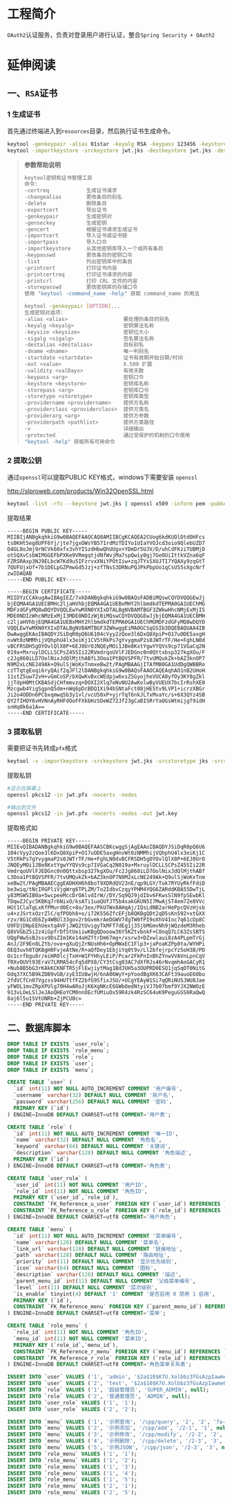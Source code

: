 # 工程简介

`OAuth2`认证服务，负责对登录用户进行认证，整合`Spring Security + OAuth2`

# 延伸阅读

## 一、`RSA`证书

### 1 生成证书

首先通过终端进入到`resources`目录，然后执行证书生成命令。

```sh
keytool -genkeypair -alias 01star -keyalg RSA -keypass 123456 -keystore jwt.jks -storepass 123456 -validity 3650
keytool -importkeystore -srckeystore jwt.jks -destkeystore jwt.jks -deststoretype pkcs12
```

> **参数帮助说明**
>
> ```sh
> keytool密钥和证书管理工具
> 命令:
> -certreq            生成证书请求
> -changealias        更改条目的别名
> -delete             删除条目
> -exportcert         导出证书
> -genkeypair         生成密钥对
> -genseckey          生成密钥
> -gencert            根据证书请求生成证书
> -importcert         导入证书或证书链
> -importpass         导入口令
> -importkeystore     从其他密钥库导入一个或所有条目
> -keypasswd          更改条目的密钥口令
> -list               列出密钥库中的条目
> -printcert          打印证书内容
> -printcertreq       打印证书请求的内容
> -printcrl           打印 CRL 文件的内容
> -storepasswd        更改密钥库的存储口令
> 使用 "keytool -command_name -help" 获取 command_name 的用法
> 
> keytool -genkeypair [OPTION]...
> 生成密钥对选项: 
> -alias <alias>                  要处理的条目的别名 
> -keyalg <keyalg>                密钥算法名称 
> -keysize <keysize>              密钥位大小 
> -sigalg <sigalg>                签名算法名称 
> -destalias <destalias>          目标别名 
> -dname <dname>                  唯一判别名 
> -startdate <startdate>          证书有效期开始日期/时间 
> -ext <value>                    X.509 扩展 
> -validity <valDays>             有效天数 
> -keypass <arg>                  密钥口令 
> -keystore <keystore>            密钥库名称 
> -storepass <arg>                密钥库口令 
> -storetype <storetype>          密钥库类型 
> -providername <providername>    提供方名称 
> -providerclass <providerclass>  提供方类名 
> -providerarg <arg>              提供方参数 
> -providerpath <pathlist>        提供方类路径 
> -v                              详细输出 
> -protected                      通过受保护的机制的口令使用 
> "keytool -help" 获取所有可用命令
> ```

### 2 提取公钥

通过`openssl`可以提取PUBLIC KEY格式，windows下需要安装 `openssl`

http://slproweb.com/products/Win32OpenSSL.html

```sh
keytool -list -rfc --keystore jwt.jks | openssl x509 -inform pem -pubkey
```

提取结果

```
-----BEGIN PUBLIC KEY-----
MIIBIjANBgkqhkiG9w0BAQEFAAOCAQ8AMIIBCgKCAQEA2CUog6kdKUOlOtdOHFcs
ts0KHt5eg8UPF6Yj/jte7jgxOWsYB571rdMzTDIYo1UIaYVOJcd3oio9QlebUZD7
O4GL8oJmj9rNCVk60xfx3vhYISzdHbwQhUUgx+YDmDr5UJV/D/uhCdFKziTUBMjD
otSQXvCsbWIMGGEFbPXKe9VRmgqtjdNfWvjMa7spQwiy0gj7GeOUiIttkVZna6qF
FZRSRAxp3NJ9ELbcW7Kd9u5IFzrvxXNiYPOtIiw+zqJTYsSXUJTI7YQAXy9zqGtT
7QUFUjxUf+7b1DELpGZPmwGd5Jzj+zfTNsS3DRNuPQJPkPbpUo1qCsU55sXgcNrf
zwIDAQAB
-----END PUBLIC KEY-----

-----BEGIN CERTIFICATE-----
MIIDYzCCAkugAwIBAgIEZ/7xkDANBgkqhkiG9w0BAQsFADBiMQswCQYDVQQGEwJj
bjEQMA4GA1UECBMHc2ljaHVhbjEQMA4GA1UEBxMHY2hlbmdkdTEPMA0GA1UEChMG
MDFzdGFyMQ8wDQYDVQQLEwYwMXN0YXIxDTALBgNVBAMTBGF3ZWkwHhcNMjExMjI5
MDE0NDIzWhcNMzExMjI3MDE0NDIzWjBiMQswCQYDVQQGEwJjbjEQMA4GA1UECBMH
c2ljaHVhbjEQMA4GA1UEBxMHY2hlbmdkdTEPMA0GA1UEChMGMDFzdGFyMQ8wDQYD
VQQLEwYwMXN0YXIxDTALBgNVBAMTBGF3ZWkwggEiMA0GCSqGSIb3DQEBAQUAA4IB
DwAwggEKAoIBAQDYJSiDqR0pQ6U6104cVyy2zQoe3l6DxQ8XpiP+O17uODE5axgH
nvWt0zNMMhijVQhphU4lx3eiKj1CV5tRkPs7gYvygmaP2s0JWTrTF/He+FghLN0d
vBCFRSDH5gOYOvlQlX8P+6EJ0UrOJNQEyMOi1JBe8KxtYgwYYQVs9cp71VGaCq2N
019a+MxruylDCLLSCPsZ45SIi22RVmdrqoUVlFJEDGnc0n0Qttxbsp327kgXOu/F
c2Jg860iLD7OolNixJdQlMjthABfL3Ooa1PtBQVSPFR/7tvUMQukZk+bAZ3knOP7
N9M2xLcNE249Ak+Q9ulSjWoKxTnmxeBw2t/PAgMBAAGjITAfMB0GA1UdDgQWBBRo
czTTqtgEoqi6ryQAif2qJFl2lDANBgkqhkiG9w0BAQsFAAOCAQEAqhAO1nB2UHoH
11stZ5uw72vH+vGmCoSP/bXQwKvBxcWEdpjw6xsZSGyojheVUCA0yfOy3KY8gZkl
jjTdpH0MtCKBASdjCHfmmvzq+DOXI2Xlq7eNvNU2AwKolwByVUEUX7bcIrRshXE0
Mzcgwb4YigSgpnQ5dm+nWq6pDcBDQ1Xi94bSNtaFct08jHEStv9LVP1+icrzXBGr
Ji2o4ODDn6PCbxqmwq5b3y1vl/vcU50xP+yjrTqT6nkJLTxMvaYc/s+6X3QYz4SB
QY2fIHOY6vHVNnAyRHFdOoFFXkbHzSDeWZ72Jf23gCaBISRrYaOGsWtmijgf9idH
snHq0k6a1A==
-----END CERTIFICATE-----
```

### 3 提取私钥

需要把证书先转成`pfx`格式

```sh
keytool -v -importkeystore -srckeystore jwt.jks -srcstoretype jks -srcstorepass 123456 -destkeystore jwt.pfx -deststoretype pkcs12 -deststorepass 123456 -destkeypass 123456
```

提取私钥

```sh
#显示在屏幕上
openssl pkcs12 -in jwt.pfx -nocerts -nodes

#输出到文件
openssl pkcs12 -in jwt.pfx -nocerts -nodes -out jwt.key
```

提取格式如

```
-----BEGIN PRIVATE KEY-----
MIIEvQIBADANBgkqhkiG9w0BAQEFAASCBKcwggSjAgEAAoIBAQDYJSiDqR0pQ6U6
104cVyy2zQoe3l6DxQ8XpiP+O17uODE5axgHnvWt0zNMMhijVQhphU4lx3eiKj1C
V5tRkPs7gYvygmaP2s0JWTrTF/He+FghLN0dvBCFRSDH5gOYOvlQlX8P+6EJ0UrO
JNQEyMOi1JBe8KxtYgwYYQVs9cp71VGaCq2N019a+MxruylDCLLSCPsZ45SIi22R
VmdrqoUVlFJEDGnc0n0Qttxbsp327kgXOu/Fc2Jg860iLD7OolNixJdQlMjthABf
L3Ooa1PtBQVSPFR/7tvUMQukZk+bAZ3knOP7N9M2xLcNE249Ak+Q9ulSjWoKxTnm
xeBw2t/PAgMBAAECggEADHXH6h8boT9XDRdQV23nE/qp9LGY/Tuk7RYUyRkfFdiD
be3wiq/tNcIRGPliVjgWrg6TPLZM/To2IdbvCzqyYPHM4YQG6ZARddKBA55DwTjL
y83MSWSIB0a+5wcpeeMccDrOAlvdIrW//DY/Sq9QJ9jdIbv6FKwsSlN9fpSEwbKl
TDqwZJCyc5KBKq7r6NixO/ksATi1uaQUfJT5b4sakGKUN5I7MwAjST4em7Ze8VVc
HGt1ClaTgLxKfPMurd0Ec+8o/3ex/PkU7Wx8AHqAj/IQsLdNB2arHePpcQVzHjsb
u4+zJSrtxOzrZlC/qfPObh8+o/i72K556ZfcEFjb8QKBgQDt2qD5sKn592+xtGXX
rzv/8G1CdE6Zy4WBUl33gov2rbGvmkrAeDGWV7dgTW0fPI9oXhV4Ioc7q61cDp8C
U9FDjDNpEEhUextq4VFjJWQ2tUvigyTkMFT7dEg1j35jbMGmvNh9jWQzdeM3Rheb
Q8VVGbZ5i2z4iGpfrDfStUeiiwKBgQDooow36Y5KZtvbnkF+C0nqQ7LC63ZsSBTS
UQgFWw5sBJssv9DsZIm1Ke14aHZftrDm67mg+/xsrw3+DZxwlaui8zA4PLpmTrGj
AnJ/2F9En8LZtb/ove+gXuQjZrNUsHh6+OpMWaEC1Flp3+jaPoaKZPp0ta/WYHPi
OEQ3uvh0TQKBgH0FvjeAtNe/R+aQfDey1EbjiYq0t9v/Ll2bfejrpcYz5oH3B/PD
Oc1crfbgu8r/eiHR0lcjTxH+W1FYHhyLEiP/Pcar2FkPnInBhZYnwVVAVnLpnCqV
fRXvOUVt93EraV7LRMA54cFq5dPX8/CY3tCsg03AC7dXfRJs46rNvqmhAoGACyR1
+Nub8B5bG3rKAkKCKNFTR5jFlEwjiytMag1BdJUH5a3OUPRD0ESQ1jqSqOT0NitG
Odq37XC5B9kZDB9vGB/zyE3IU8wjH/6nA06WyY+pYoodBgXK63CAFt39auoE60bu
2fdVCfCn07Vgzss94HUTtfFZ2bfG9SfixJSU/+UCgYEAyW1Si7qQRiNUSJWU8Jae
yFWOL1mvZRpXPUlg70H4wARoJjK6XgNKcE6GWbOedNtyiVJ7b07bmf9YJX2NWOzE
913vLOeLSlJeJAoQHEoYCM0nnOEcfUMiuOx59R4zk4RzSC64uK9PeguGSS6RaQwQ
8aj6l5u1SVtUNRb+ZjPCU8c=
-----END PRIVATE KEY-----
```

## 二、数据库脚本

```sql
DROP TABLE IF EXISTS `user_role`;
DROP TABLE IF EXISTS `role_menu`;
DROP TABLE IF EXISTS `role`;
DROP TABLE IF EXISTS `user`;
DROP TABLE IF EXISTS `menu`;

CREATE TABLE `user` (
  `id` int(11) NOT NULL AUTO_INCREMENT COMMENT '用户编号',
  `username` varchar(32) DEFAULT NULL COMMENT '账户名',
  `password` varchar(256) DEFAULT NULL COMMENT '密码',
  PRIMARY KEY (`id`)
) ENGINE=InnoDB DEFAULT CHARSET=utf8 COMMENT='用户表';

CREATE TABLE `role` (
  `id` int(11) NOT NULL AUTO_INCREMENT COMMENT '唯一ID',
  `name` varchar(32) DEFAULT NULL COMMENT '角色名',
  `keyword` varchar(64) DEFAULT NULL COMMENT '关键词',
  `description` varchar(128) DEFAULT NULL COMMENT '角色描述',
  PRIMARY KEY (`id`)
) ENGINE=InnoDB DEFAULT CHARSET=utf8 COMMENT='角色表';

CREATE TABLE `user_role` (
  `user_id` int(11) NOT NULL COMMENT '用户ID',
  `role_id` int(11) NOT NULL COMMENT '角色ID',
  PRIMARY KEY (`user_id`,`role_id`),
  CONSTRAINT `FK_Reference_u_user` FOREIGN KEY (`user_id`) REFERENCES `user` (`id`),
  CONSTRAINT `FK_Reference_u_role` FOREIGN KEY (`role_id`) REFERENCES `role` (`id`)
) ENGINE=InnoDB DEFAULT CHARSET=utf8 COMMENT='用户角色';

CREATE TABLE `menu` (
  `id` int(11) NOT NULL AUTO_INCREMENT COMMENT '菜单编号',
  `name` varchar(128) DEFAULT NULL COMMENT '菜单名',
  `link_url` varchar(128) DEFAULT NULL COMMENT '链接地址',
  `path` varchar(128) DEFAULT NULL COMMENT '路由地址',
  `priority` int(11) DEFAULT NULL COMMENT '显示优先级别',
  `icon` varchar(64) DEFAULT NULL COMMENT '图标',
  `description` varchar(128) DEFAULT NULL COMMENT '描述',
  `parent_menu_id` int(11) DEFAULT NULL COMMENT '父级菜单编号',
  `level` int(11) DEFAULT NULL COMMENT '层次级别',
  `is_enable` tinyint(4) DEFAULT '1' COMMENT '是否启用 0 禁用 1 启用',
  PRIMARY KEY (`id`),
  CONSTRAINT `FK_Reference_menu` FOREIGN KEY (`parent_menu_id`) REFERENCES `menu` (`id`)
) ENGINE=InnoDB DEFAULT CHARSET=utf8 COMMENT='菜单';

CREATE TABLE `role_menu` (
  `role_id` int(11) NOT NULL COMMENT '角色ID',
  `menu_id` int(11) NOT NULL COMMENT '菜单ID',
  PRIMARY KEY (`role_id`,`menu_id`),
  CONSTRAINT `FK_Reference_r_menu` FOREIGN KEY (`menu_id`) REFERENCES `menu` (`id`),
  CONSTRAINT `FK_Reference_r_role` FOREIGN KEY (`role_id`) REFERENCES `role` (`id`)
) ENGINE=InnoDB DEFAULT CHARSET=utf8 COMMENT='角色菜单关系表';

INSERT INTO `user` VALUES ('1', 'admin', '$2a$10$K7U.Xolbbz3fGsAzpIawmeQuTWt/W0TXA8DpugqRwWsE0PeRSi1Vu');
INSERT INTO `user` VALUES ('2', 'test', '$2a$10$K7U.Xolbbz3fGsAzpIawmeQuTWt/W0TXA8DpugqRwWsE0PeRSi1Vu');
INSERT INTO `role` VALUES ('1', '超级管理员', 'SUPER_ADMIN', null);
INSERT INTO `role` VALUES ('2', '普通管理员', 'ADMIN', null);
INSERT INTO `user_role` VALUES ('1', '1');
INSERT INTO `user_role` VALUES ('2', '2');

INSERT INTO `menu` VALUES ('1', '示例查询', '/cpp/query', '2', '2', 'fa-user-md', null, null, '1', '1');
INSERT INTO `menu` VALUES ('2', '示例添加', '/cpp/add', '/2-1', '1', null, null, '1', '2', '1');
INSERT INTO `menu` VALUES ('3', '示例修改', '/cpp/modify', '/2-2', '2', null, null, '1', '2', '1');
INSERT INTO `menu` VALUES ('4', '示例删除', '/cpp/delete', '/2-3', '3', null, null, '1', '2', '1');
INSERT INTO `menu` VALUES ('5', '示例JSON', '/cpp/json', '/2-3', '3', null, null, '1', '2', '1');
INSERT INTO `role_menu` VALUES ('1', '1');
INSERT INTO `role_menu` VALUES ('1', '2');
INSERT INTO `role_menu` VALUES ('1', '3');
INSERT INTO `role_menu` VALUES ('1', '4');
INSERT INTO `role_menu` VALUES ('1', '5');
INSERT INTO `role_menu` VALUES ('2', '1');
INSERT INTO `role_menu` VALUES ('2', '5');
```

